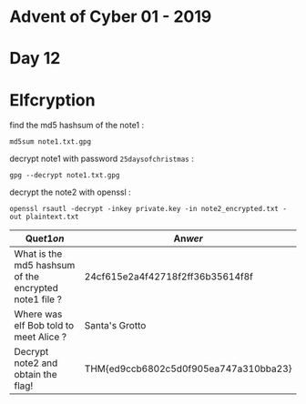 # Advent of Cyber 01 - 2019
# Day 12
# Elfcryption

find the md5 hashsum of the note1 :
```
md5sum note1.txt.gpg
```

decrypt note1 with password `25daysofchristmas` :
```
gpg --decrypt note1.txt.gpg
```

decrypt the note2 with openssl :
```
openssl rsautl -decrypt -inkey private.key -in note2_encrypted.txt -out plaintext.txt
```

| Que$t1on$ | An$wer$ |
|-----------|---------|
| What is the md5 hashsum of the encrypted note1 file ? | 24cf615e2a4f42718f2ff36b35614f8f |
| Where was elf Bob told to meet Alice ? | Santa's Grotto |
| Decrypt note2 and obtain the flag! | THM{ed9ccb6802c5d0f905ea747a310bba23} |
